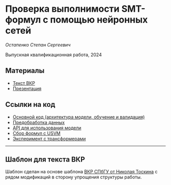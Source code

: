 # Проверка выполнимости SMT-формул с помощью нейронных сетей

*Остапенко Степан Сергеевич*

Выпускная квалификационная работа, 2024

## Материалы

* [Текст ВКР](https://raw.githubusercontent.com/stephen-ostapenko/diploma/main/thesis/thesis-main.pdf)
* [Презентация](https://raw.githubusercontent.com/stephen-ostapenko/diploma/main/slides/slides.pdf)

## Ссылки на код

* [Основной код (архитектура модели, обучение и валидация)](https://github.com/vlomshakov/ksmt/tree/neurosmt-training/ksmt-neurosmt/src/main/python)
* [Предобработка данных](https://github.com/vlomshakov/ksmt/tree/neurosmt-training/ksmt-neurosmt/utils/src/main/kotlin/io/ksmt/solver/neurosmt)
* [API для использования модели](https://github.com/vlomshakov/ksmt/tree/neurosmt-training/ksmt-neurosmt/src/main/kotlin/io/ksmt/solver/neurosmt)
* [Сбор формул с USVM](https://github.com/stephen-ostapenko/usvm/tree/expr-collector)
* [Эксперимент с трансформерами](https://github.com/stephen-ostapenko/neurosmt-transformers-experiment/)

---

## Шаблон для текста ВКР

Шаблон сделан на основе шаблона [ВКР СПбГУ от Николая Тоскина](https://github.com/itonik/spbu_diploma) с рядом модификаций в сторону упрощения структуры работы.
